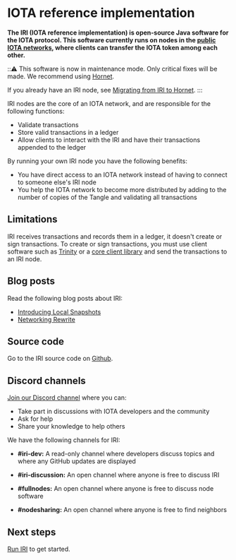 # IOTA reference implementation

**The IRI (IOTA reference implementation) is open-source Java software for the IOTA protocol. This software currently runs on nodes in the [public IOTA networks](root://getting-started/1.1/networks/overview.md), where clients can transfer the IOTA token among each other.**

:::warning:
This software is now in maintenance mode. Only critical fixes will be made. We recommend using [Hornet](root://hornet/1.1/overview.md).

If you already have an IRI node, see [Migrating from IRI to Hornet](root://hornet/1.1/guides/migrating-from-iri.md).
:::

IRI nodes are the core of an IOTA network, and are responsible for the following functions:

- Validate transactions
- Store valid transactions in a ledger
- Allow clients to interact with the IRI and have their transactions appended to the ledger

By running your own IRI node you have the following benefits:

- You have direct access to an IOTA network instead of having to connect to someone else's IRI node
- You help the IOTA network to become more distributed by adding to the number of copies of the Tangle and validating all transactions

## Limitations

IRI receives transactions and records them in a ledger, it doesn't create or sign transactions. To create or sign transactions, you must use client software such as [Trinity](root://wallets/0.1/trinity/introduction/overview.md) or a [core client library](root://core/1.0/overview.md) and send the transactions to an IRI node.

## Blog posts

Read the following blog posts about IRI:

- [Introducing Local Snapshots](https://blog.iota.org/coming-up-local-snapshots-7018ff0ed5db)
- [Networking Rewrite](https://blog.iota.org/iri-1-8-0-with-networking-rewrite-9d1e2be001e7)

## Source code

Go to the IRI source code on [Github](https://github.com/iotaledger/iri).

## Discord channels

[Join our Discord channel](https://discord.iota.org) where you can:

- Take part in discussions with IOTA developers and the community
- Ask for help
- Share your knowledge to help others

We have the following channels for IRI:

- **#iri-dev:** A read-only channel where developers discuss topics and where any GitHub updates are displayed

- **#iri-discussion:** An open channel where anyone is free to discuss IRI

- **#fullnodes:** An open channel where anyone is free to discuss node software

- **#nodesharing:** An open channel where anyone is free to find neighbors

## Next steps

[Run IRI](../how-to-guides/install-iri.md) to get started.

